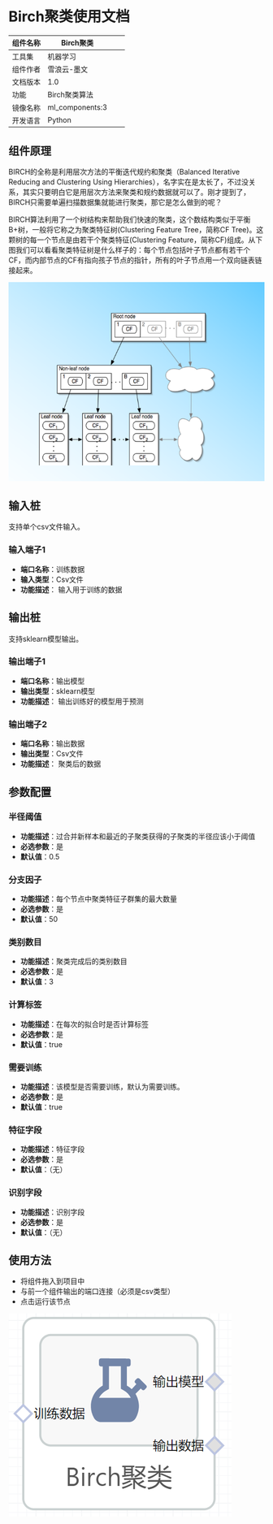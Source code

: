 # Birch聚类使用文档
| 组件名称 |Birch聚类|  |  |
| --- | --- | --- | --- |
| 工具集 | 机器学习 |  |  |
| 组件作者 | 雪浪云-墨文 |  |  |
| 文档版本 | 1.0 |  |  |
| 功能 | Birch聚类算法|  |  |
| 镜像名称 | ml_components:3 |  |  |
| 开发语言 | Python |  |  |

## 组件原理
BIRCH的全称是利用层次方法的平衡迭代规约和聚类（Balanced Iterative Reducing and Clustering Using Hierarchies），名字实在是太长了，不过没关系，其实只要明白它是用层次方法来聚类和规约数据就可以了。刚才提到了，BIRCH只需要单遍扫描数据集就能进行聚类，那它是怎么做到的呢？

BIRCH算法利用了一个树结构来帮助我们快速的聚类，这个数结构类似于平衡B+树，一般将它称之为聚类特征树(Clustering Feature Tree，简称CF Tree)。这颗树的每一个节点是由若干个聚类特征(Clustering Feature，简称CF)组成。从下图我们可以看看聚类特征树是什么样子的：每个节点包括叶子节点都有若干个CF，而内部节点的CF有指向孩子节点的指针，所有的叶子节点用一个双向链表链接起来。

![](./img/Birch聚类1.png)
## 输入桩
支持单个csv文件输入。
### 输入端子1

- **端口名称**：训练数据
- **输入类型**：Csv文件
- **功能描述**： 输入用于训练的数据
## 输出桩
支持sklearn模型输出。
### 输出端子1

- **端口名称**：输出模型
- **输出类型**：sklearn模型
- **功能描述**： 输出训练好的模型用于预测
### 输出端子2

- **端口名称**：输出数据
- **输出类型**：Csv文件
- **功能描述**： 聚类后的数据
## 参数配置
### 半径阈值

- **功能描述**：过合并新样本和最近的子聚类获得的子聚类的半径应该小于阈值
- **必选参数**：是
- **默认值**：0.5
### 分支因子

- **功能描述**：每个节点中聚类特征子群集的最大数量
- **必选参数**：是
- **默认值**：50
### 类别数目

- **功能描述**：聚类完成后的类别数目
- **必选参数**：是
- **默认值**：3
### 计算标签

- **功能描述**：在每次的拟合时是否计算标签
- **必选参数**：是
- **默认值**：true
### 需要训练

- **功能描述**：该模型是否需要训练，默认为需要训练。
- **必选参数**：是
- **默认值**：true
### 特征字段

- **功能描述**：特征字段
- **必选参数**：是
- **默认值**：（无）
### 识别字段

- **功能描述**：识别字段
- **必选参数**：是
- **默认值**：（无）
## 使用方法
- 将组件拖入到项目中
- 与前一个组件输出的端口连接（必须是csv类型）
- 点击运行该节点


![](./img/Birch聚类2.png)



